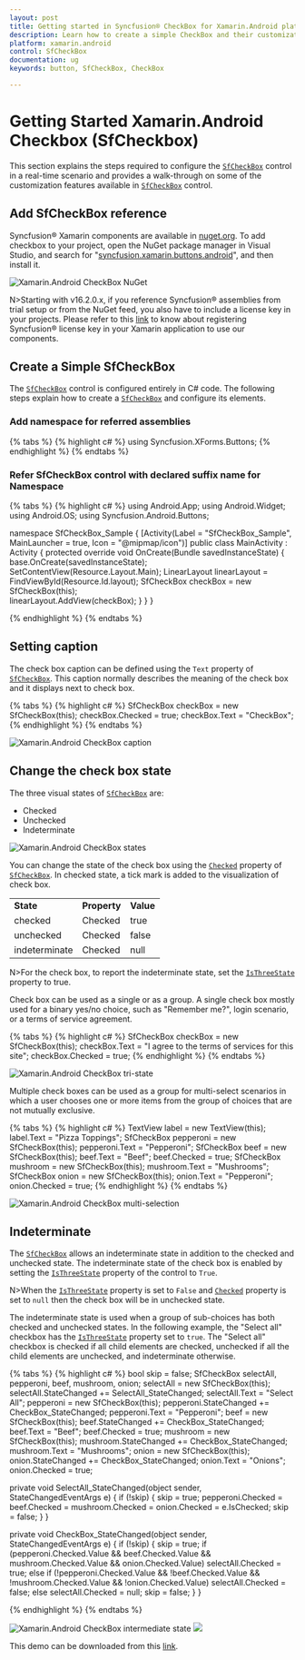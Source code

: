 ```yaml
---
layout: post
title: Getting started in Syncfusion® CheckBox for Xamarin.Android platform
description: Learn how to create a simple CheckBox and their customization options with the available basic features in Xamarin.Android
platform: xamarin.android
control: SfCheckBox
documentation: ug 
keywords: button, SfCheckBox, CheckBox

---
```


# Getting Started Xamarin.Android Checkbox (SfCheckbox)
This section explains the steps required to configure the [`SfCheckBox`](https://help.syncfusion.com/cr/xamarin-android/Syncfusion.Android.Buttons.SfCheckBox.html) control in a real-time scenario and provides a walk-through on some of the customization features available in [`SfCheckBox`](https://help.syncfusion.com/cr/xamarin-android/Syncfusion.Android.Buttons.SfCheckBox.html) control.

## Add SfCheckBox reference
Syncfusion® Xamarin components are available in [nuget.org](https://www.nuget.org/). To add checkbox to your project, open the NuGet package manager in Visual Studio, and search for "[syncfusion.xamarin.buttons.android](https://www.nuget.org/packages/Syncfusion.Xamarin.Buttons.Android)", and then install it. 

![Xamarin.Android CheckBox NuGet](Images/nuget.png)

N>Starting with v16.2.0.x, if you reference Syncfusion® assemblies from trial setup or from the NuGet feed, you also have to include a license key in your projects. Please refer to this [link](https://help.syncfusion.com/common/essential-studio/licensing/license-key) to know about registering Syncfusion® license key in your Xamarin application to use our components.

## Create a Simple SfCheckBox
The [`SfCheckBox`](https://help.syncfusion.com/cr/xamarin-android/Syncfusion.Android.Buttons.SfCheckBox.html) control is configured entirely in C# code. The following steps explain how to create a [`SfCheckBox`](https://help.syncfusion.com/cr/xamarin-android/Syncfusion.Android.Buttons.SfCheckBox.html) and configure its elements.

### Add namespace for referred assemblies

{% tabs %}
{% highlight c# %}
using Syncfusion.XForms.Buttons;
{% endhighlight %}
{% endtabs %}

### Refer SfCheckBox control with declared suffix name for Namespace

{% tabs %}
{% highlight c# %}
using Android.App;
using Android.Widget;
using Android.OS;
using Syncfusion.Android.Buttons;

namespace SfCheckBox_Sample
{
    [Activity(Label = "SfCheckBox_Sample", MainLauncher = true, Icon = "@mipmap/icon")]
    public class MainActivity : Activity
    {
        protected override void OnCreate(Bundle savedInstanceState)
        {
            base.OnCreate(savedInstanceState);
            SetContentView(Resource.Layout.Main);
            LinearLayout linearLayout = FindViewById<LinearLayout>(Resource.Id.layout);
            SfCheckBox checkBox = new SfCheckBox(this);            
            linearLayout.AddView(checkBox);
        }
    }
}

{% endhighlight %}
{% endtabs %}

## Setting caption
The check box caption can be defined using the `Text` property of [`SfCheckBox`](https://help.syncfusion.com/cr/xamarin-android/Syncfusion.Android.Buttons.SfCheckBox.html). This caption normally describes the meaning of the check box and it displays next to check box.

{% tabs %}
{% highlight c# %}
SfCheckBox checkBox = new SfCheckBox(this);
checkBox.Checked = true;
checkBox.Text = "CheckBox";
{% endhighlight %}
{% endtabs %}

![Xamarin.Android CheckBox caption](Images/Caption.png) 

## Change the check box state
The three visual states of [`SfCheckBox`](https://help.syncfusion.com/cr/xamarin-android/Syncfusion.Android.Buttons.SfCheckBox.html) are: 

* Checked
* Unchecked
* Indeterminate

![Xamarin.Android CheckBox states](Images/States.png) 

You can change the state of the check box using the [`Checked`](https://help.syncfusion.com/cr/xamarin-android/Syncfusion.Android.Buttons.SfCheckBox.html#Syncfusion_Android_Buttons_SfCheckBox_Checked) property of [`SfCheckBox`](https://help.syncfusion.com/cr/xamarin-android/Syncfusion.Android.Buttons.SfCheckBox.html). In checked state, a tick mark is added to the visualization of check box.

<table>
<tr>
<td>
<b>State</b>
</td>
<td>
<b>Property</b>
</td>
<td>
<b>Value</b>
</td>
</tr>
<tr>
<td>
checked
</td>
<td>
Checked
</td>
<td>
true
</td>
</tr>
<tr>
<td>
unchecked
</td>
<td>
Checked
</td>
<td>
false
</td>
</tr>
<tr>
<td>
indeterminate
</td>
<td>
Checked
</td>
<td>
null
</td>
</tr>
</table>

N>For the check box, to report the indeterminate state, set the [`IsThreeState`](https://help.syncfusion.com/cr/xamarin-android/Syncfusion.Android.Buttons.SfCheckBox.html#Syncfusion_Android_Buttons_SfCheckBox_IsThreeState) property to true.

Check box can be used as a single or as a group. A single check box mostly used for a binary yes/no choice, such as "Remember me?", login scenario, or a terms of service agreement.

{% tabs %}
{% highlight c# %}
SfCheckBox checkBox = new SfCheckBox(this);
checkBox.Text = "I agree to the terms of services for this site";
checkBox.Checked = true;
{% endhighlight %}
{% endtabs %}

![Xamarin.Android CheckBox tri-state](Images/Agree.png)

Multiple check boxes can be used as a group for multi-select scenarios in which a user chooses one or more items from the group of choices that are not mutually exclusive.

{% tabs %}
{% highlight c# %}
TextView label = new TextView(this);
label.Text = "Pizza Toppings";
SfCheckBox pepperoni = new SfCheckBox(this);
pepperoni.Text = "Pepperoni";
SfCheckBox beef = new SfCheckBox(this);
beef.Text = "Beef";
beef.Checked = true;
SfCheckBox mushroom = new SfCheckBox(this);
mushroom.Text = "Mushrooms";
SfCheckBox onion = new SfCheckBox(this);
onion.Text = "Pepperoni";
onion.Checked = true;
{% endhighlight %}
{% endtabs %}

![Xamarin.Android CheckBox multi-selection](Images/StateChange.png)

## Indeterminate

The [`SfCheckBox`](https://help.syncfusion.com/cr/xamarin-android/Syncfusion.Android.Buttons.SfCheckBox.html) allows an indeterminate state in addition to the checked and unchecked state. The indeterminate state of the check box is enabled by setting the [`IsThreeState`](https://help.syncfusion.com/cr/xamarin-android/Syncfusion.Android.Buttons.SfCheckBox.html#Syncfusion_Android_Buttons_SfCheckBox_IsThreeState) property of the control to `True`.

N>When the [`IsThreeState`](https://help.syncfusion.com/cr/xamarin-android/Syncfusion.Android.Buttons.SfCheckBox.html#Syncfusion_Android_Buttons_SfCheckBox_IsThreeState) property is set to `False` and [`Checked`](https://help.syncfusion.com/cr/xamarin-android/Syncfusion.Android.Buttons.SfCheckBox.html#Syncfusion_Android_Buttons_SfCheckBox_Checked) property is set to `null` then the check box will be in unchecked state.

The indeterminate state is used when a group of sub-choices has both checked and unchecked states. In the following example, the "Select all" checkbox has the [`IsThreeState`](https://help.syncfusion.com/cr/xamarin-android/Syncfusion.Android.Buttons.SfCheckBox.html#Syncfusion_Android_Buttons_SfCheckBox_IsThreeState) property set to `true`. The "Select all" checkbox is checked if all child elements are checked, unchecked if all the child elements are unchecked, and indeterminate otherwise.

{% tabs %}
{% highlight c# %}
bool skip = false;
SfCheckBox selectAll, pepperoni, beef, mushroom, onion;
selectAll = new SfCheckBox(this);
selectAll.StateChanged += SelectAll_StateChanged;
selectAll.Text = "Select All";
pepperoni = new SfCheckBox(this);
pepperoni.StateChanged += CheckBox_StateChanged;
pepperoni.Text = "Pepperoni";
beef = new SfCheckBox(this);
beef.StateChanged += CheckBox_StateChanged;
beef.Text = "Beef";
beef.Checked = true;
mushroom = new SfCheckBox(this);
mushroom.StateChanged += CheckBox_StateChanged;
mushroom.Text = "Mushrooms";
onion = new SfCheckBox(this);
onion.StateChanged += CheckBox_StateChanged;
onion.Text = "Onions";
onion.Checked = true;

private void SelectAll_StateChanged(object sender, StateChangedEventArgs e)
{
    if (!skip)
    {
       skip = true;
       pepperoni.Checked = beef.Checked = mushroom.Checked = onion.Checked = e.IsChecked;
       skip = false;
    }
}

private void CheckBox_StateChanged(object sender, StateChangedEventArgs e)
{
    if (!skip)
    {
       skip = true;
       if (pepperoni.Checked.Value && beef.Checked.Value && mushroom.Checked.Value && onion.Checked.Value)
           selectAll.Checked = true;
        else if (!pepperoni.Checked.Value && !beef.Checked.Value && !mushroom.Checked.Value && !onion.Checked.Value)
	       selectAll.Checked = false;
       else
           selectAll.Checked = null;
       skip = false;
    }
}
		
{% endhighlight %}
{% endtabs %}

![Xamarin.Android CheckBox intermediate state](Images/Inter1.jpg) ![](Images/Inter2.jpg)

This demo can be downloaded from this [link](https://github.com/SyncfusionExamples/GettingStarted-Sample-in--CheckBox-Android).
